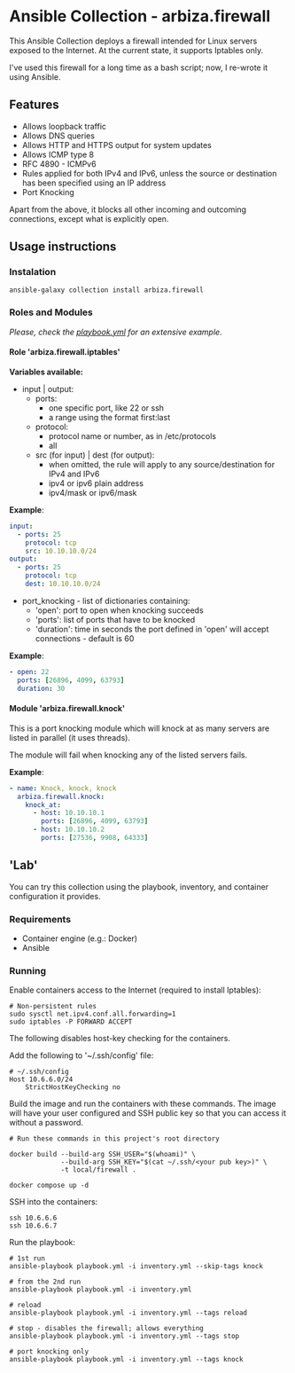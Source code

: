 # Ansible Collection - arbiza.firewall

This Ansible Collection deploys a firewall intended for Linux servers exposed to the Internet. At the current state, it supports Iptables only.

I've used this firewall for a long time as a bash script; now, I re-wrote it using Ansible.

## Features

- Allows loopback traffic
- Allows DNS queries
- Allows HTTP and HTTPS output for system updates
- Allows ICMP type 8
- RFC 4890 - ICMPv6
- Rules applied for both IPv4 and IPv6, unless the source or destination has been specified using an IP address
- Port Knocking

Apart from the above, it blocks all other incoming and outcoming connections, except what is explicitly open.

## Usage instructions

### Instalation

```shell
ansible-galaxy collection install arbiza.firewall
```

### Roles and Modules

_Please, check the [playbook.yml](playbook.yml) for an extensive example._

#### Role 'arbiza.firewall.iptables'

__Variables available:__

- input | output:
  - ports:
    - one specific port, like 22 or ssh
    - a range using the format first:last
  - protocol:
    - protocol name or number, as in /etc/protocols
    - all
  - src (for input) | dest (for output):
    - when omitted, the rule will apply to any source/destination for IPv4 and IPv6
    - ipv4 or ipv6 plain address
    - ipv4/mask or ipv6/mask

__Example__:

```yaml
input:
  - ports: 25
    protocol: tcp
    src: 10.10.10.0/24
output:
  - ports: 25
    protocol: tcp
    dest: 10.10.10.0/24
```

- port_knocking - list of dictionaries containing:
  - 'open': port to open when knocking succeeds
  - 'ports': list of ports that have to be knocked
  - 'duration': time in seconds the port defined in 'open' will accept connections - default is 60

__Example__:

```yaml
- open: 22
  ports: [26896, 4099, 63793]
  duration: 30
```

#### Module 'arbiza.firewall.knock'

This is a port knocking module which will knock at as many servers are listed in parallel (it uses threads).

The module will fail when knocking any of the listed servers fails.

__Example__:

```yaml
- name: Knock, knock, knock
  arbiza.firewall.knock:
    knock_at:
      - host: 10.10.10.1
        ports: [26896, 4099, 63793]
      - host: 10.10.10.2
        ports: [27536, 9908, 64333]
```

## 'Lab'

You can try this collection using the playbook, inventory, and container configuration it provides.

### Requirements

- Container engine (e.g.: Docker)
- Ansible

### Running

Enable containers access to the Internet (required to install Iptables):

```shell
# Non-persistent rules
sudo sysctl net.ipv4.conf.all.forwarding=1
sudo iptables -P FORWARD ACCEPT
```

The following disables host-key checking for the containers.

Add the following to '~/.ssh/config' file:

```shell
# ~/.ssh/config
Host 10.6.6.0/24
    StrictHostKeyChecking no
```

Build the image and run the containers with these commands. The image will have your user configured and SSH public key so that you can access it without a password.

```shell
# Run these commands in this project's root directory

docker build --build-arg SSH_USER="$(whoami)" \
             --build-arg SSH_KEY="$(cat ~/.ssh/<your pub key>)" \
             -t local/firewall .

docker compose up -d
```

SSH into the containers:

```shell
ssh 10.6.6.6
ssh 10.6.6.7
```

Run the playbook:

```shell
# 1st run
ansible-playbook playbook.yml -i inventory.yml --skip-tags knock

# from the 2nd run
ansible-playbook playbook.yml -i inventory.yml

# reload
ansible-playbook playbook.yml -i inventory.yml --tags reload

# stop - disables the firewall; allows everything
ansible-playbook playbook.yml -i inventory.yml --tags stop

# port knocking only
ansible-playbook playbook.yml -i inventory.yml --tags knock

```
